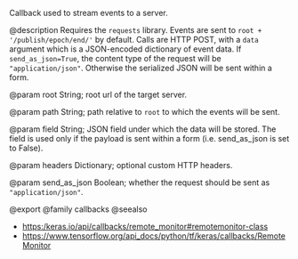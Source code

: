 Callback used to stream events to a server.

@description
Requires the `requests` library.
Events are sent to `root + '/publish/epoch/end/'` by default. Calls are
HTTP POST, with a `data` argument which is a
JSON-encoded dictionary of event data.
If `send_as_json=True`, the content type of the request will be
`"application/json"`.
Otherwise the serialized JSON will be sent within a form.

@param root
String; root url of the target server.

@param path
String; path relative to `root` to which the events will be sent.

@param field
String; JSON field under which the data will be stored.
The field is used only if the payload is sent within a form
(i.e. send_as_json is set to False).

@param headers
Dictionary; optional custom HTTP headers.

@param send_as_json
Boolean; whether the request should be
sent as `"application/json"`.

@export
@family callbacks
@seealso
+ <https:/keras.io/api/callbacks/remote_monitor#remotemonitor-class>
+ <https://www.tensorflow.org/api_docs/python/tf/keras/callbacks/RemoteMonitor>
